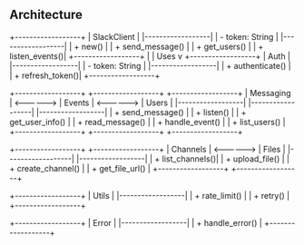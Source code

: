 ## Architecture

+------------------+
|    SlackClient   |
|------------------|
| - token: String  |
|------------------|
| + new()         |
| + send_message() |
| + get_users()    |
| + listen_events()|
+------------------+
        |
        | Uses
        v
+------------------+
|      Auth        |
|------------------|
| - token: String  |
|------------------|
| + authenticate() |
| + refresh_token()|
+------------------+

+------------------+          +------------------+          +------------------+
|    Messaging     | <------> |     Events       | <------> |      Users       |
|------------------|          |------------------|          |------------------|
| + send_message() |          | + listen()       |          | + get_user_info() |
| + read_message() |          | + handle_event() |          | + list_users()    |
+------------------+          +------------------+          +------------------+

+------------------+          +------------------+
|    Channels      | <------> |      Files       |
|------------------|          |------------------|
| + list_channels()|          | + upload_file()  |
| + create_channel() |        | + get_file_url() |
+------------------+          +------------------+

+------------------+
|      Utils       |
|------------------|
| + rate_limit()   |
| + retry()        |
+------------------+

+------------------+
|      Error       |
|------------------|
| + handle_error() |
+------------------+
